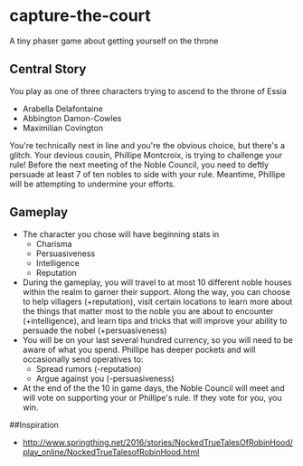 # capture-the-court
A tiny phaser game about getting yourself on the throne

## Central Story
You play as one of three characters trying to ascend to the throne of Essia
- Arabella Delafontaine
- Abbington Damon-Cowles
- Maximilian Covington

You're technically next in line and you're the obvious choice, but there's a glitch. Your devious cousin, Phillipe Montcroix, is trying to challenge your rule! Before the next meeting of the Noble Council, you need to deftly persuade at least 7 of ten nobles to side with your rule. Meantime, Phillipe will be attempting to undermine your efforts.

## Gameplay
- The character you chose will have beginning stats in
  - Charisma
  - Persuasiveness
  - Intelligence
  - Reputation
- During the gameplay, you will travel to at most 10 different noble houses within the realm to garner their support. Along the way, you can choose to help villagers (+reputation), visit certain locations to learn more about the things that matter most to the noble you are about to encounter (+intelligence), and learn tips and tricks that will improve your ability to persuade the nobel (+persuasiveness)
- You will be on your last several hundred currency, so you will need to be aware of what you spend. Phillipe has deeper pockets and will occasionally send operatives to:
  - Spread rumors (-reputation)
  - Argue against you (-persuasiveness)
- At the end of the the 10 in game days, the Noble Council will meet and will vote on supporting your or Phillipe's rule. If they vote for you, you win.

##Inspiration
- http://www.springthing.net/2016/stories/NockedTrueTalesOfRobinHood/play_online/NockedTrueTalesofRobinHood.html
